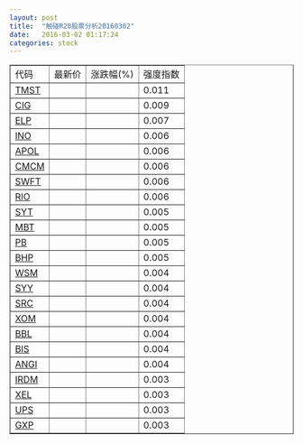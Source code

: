 ```yaml
---
layout: post
title:  "触碰R20股票分析20160302"
date:   2016-03-02 01:17:24
categories: stock
---
```

<script type="text/javascript">
var stockList = []
stockList.push('gb_tmst');
stockList.push('gb_cig');
stockList.push('gb_elp');
stockList.push('gb_ino');
stockList.push('gb_apol');
stockList.push('gb_cmcm');
stockList.push('gb_swft');
stockList.push('gb_rio');
stockList.push('gb_syt');
stockList.push('gb_mbt');
stockList.push('gb_pb');
stockList.push('gb_bhp');
stockList.push('gb_wsm');
stockList.push('gb_syy');
stockList.push('gb_src');
stockList.push('gb_xom');
stockList.push('gb_bbl');
stockList.push('gb_bis');
stockList.push('gb_angi');
stockList.push('gb_irdm');
stockList.push('gb_xel');
stockList.push('gb_ups');
stockList.push('gb_gxp');
</script>

<table border="1">
 <tr>
 <td>代码</td>
  <td>最新价</td>
  <td>涨跌幅(%)</td>
 <td>强度指数</td>
</tr>
  <tr id="tmst"><td><a href="http://stock.finance.sina.com.cn/usstock/quotes/TMST.html" target="_blank">TMST</a></td><td></td><td></td><td>0.011</td></tr>
  <tr id="cig"><td><a href="http://stock.finance.sina.com.cn/usstock/quotes/CIG.html" target="_blank">CIG</a></td><td></td><td></td><td>0.009</td></tr>
  <tr id="elp"><td><a href="http://stock.finance.sina.com.cn/usstock/quotes/ELP.html" target="_blank">ELP</a></td><td></td><td></td><td>0.007</td></tr>
  <tr id="ino"><td><a href="http://stock.finance.sina.com.cn/usstock/quotes/INO.html" target="_blank">INO</a></td><td></td><td></td><td>0.006</td></tr>
  <tr id="apol"><td><a href="http://stock.finance.sina.com.cn/usstock/quotes/APOL.html" target="_blank">APOL</a></td><td></td><td></td><td>0.006</td></tr>
  <tr id="cmcm"><td><a href="http://stock.finance.sina.com.cn/usstock/quotes/CMCM.html" target="_blank">CMCM</a></td><td></td><td></td><td>0.006</td></tr>
  <tr id="swft"><td><a href="http://stock.finance.sina.com.cn/usstock/quotes/SWFT.html" target="_blank">SWFT</a></td><td></td><td></td><td>0.006</td></tr>
  <tr id="rio"><td><a href="http://stock.finance.sina.com.cn/usstock/quotes/RIO.html" target="_blank">RIO</a></td><td></td><td></td><td>0.006</td></tr>
  <tr id="syt"><td><a href="http://stock.finance.sina.com.cn/usstock/quotes/SYT.html" target="_blank">SYT</a></td><td></td><td></td><td>0.005</td></tr>
  <tr id="mbt"><td><a href="http://stock.finance.sina.com.cn/usstock/quotes/MBT.html" target="_blank">MBT</a></td><td></td><td></td><td>0.005</td></tr>
  <tr id="pb"><td><a href="http://stock.finance.sina.com.cn/usstock/quotes/PB.html" target="_blank">PB</a></td><td></td><td></td><td>0.005</td></tr>
  <tr id="bhp"><td><a href="http://stock.finance.sina.com.cn/usstock/quotes/BHP.html" target="_blank">BHP</a></td><td></td><td></td><td>0.005</td></tr>
  <tr id="wsm"><td><a href="http://stock.finance.sina.com.cn/usstock/quotes/WSM.html" target="_blank">WSM</a></td><td></td><td></td><td>0.004</td></tr>
  <tr id="syy"><td><a href="http://stock.finance.sina.com.cn/usstock/quotes/SYY.html" target="_blank">SYY</a></td><td></td><td></td><td>0.004</td></tr>
  <tr id="src"><td><a href="http://stock.finance.sina.com.cn/usstock/quotes/SRC.html" target="_blank">SRC</a></td><td></td><td></td><td>0.004</td></tr>
  <tr id="xom"><td><a href="http://stock.finance.sina.com.cn/usstock/quotes/XOM.html" target="_blank">XOM</a></td><td></td><td></td><td>0.004</td></tr>
  <tr id="bbl"><td><a href="http://stock.finance.sina.com.cn/usstock/quotes/BBL.html" target="_blank">BBL</a></td><td></td><td></td><td>0.004</td></tr>
  <tr id="bis"><td><a href="http://stock.finance.sina.com.cn/usstock/quotes/BIS.html" target="_blank">BIS</a></td><td></td><td></td><td>0.004</td></tr>
  <tr id="angi"><td><a href="http://stock.finance.sina.com.cn/usstock/quotes/ANGI.html" target="_blank">ANGI</a></td><td></td><td></td><td>0.004</td></tr>
  <tr id="irdm"><td><a href="http://stock.finance.sina.com.cn/usstock/quotes/IRDM.html" target="_blank">IRDM</a></td><td></td><td></td><td>0.003</td></tr>
  <tr id="xel"><td><a href="http://stock.finance.sina.com.cn/usstock/quotes/XEL.html" target="_blank">XEL</a></td><td></td><td></td><td>0.003</td></tr>
  <tr id="ups"><td><a href="http://stock.finance.sina.com.cn/usstock/quotes/UPS.html" target="_blank">UPS</a></td><td></td><td></td><td>0.003</td></tr>
  <tr id="gxp"><td><a href="http://stock.finance.sina.com.cn/usstock/quotes/GXP.html" target="_blank">GXP</a></td><td></td><td></td><td>0.003</td></tr>
</table>
